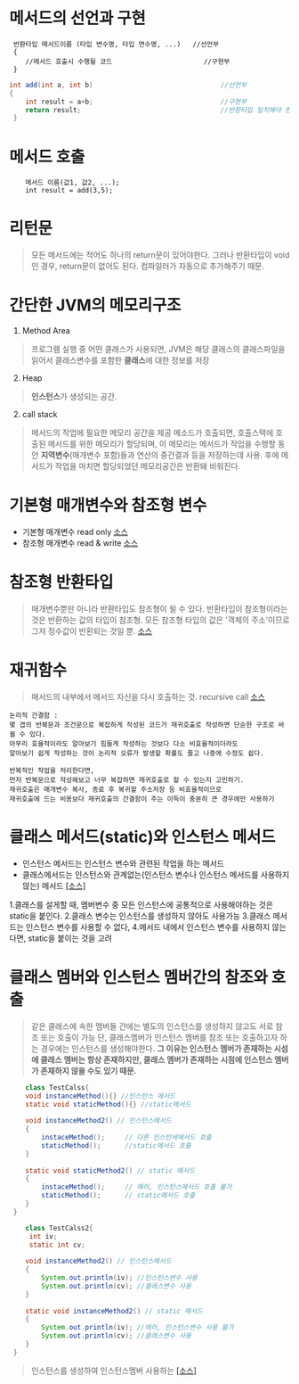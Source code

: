 # 메서드의 선언과 구현

```
 반환타입 메서드이름 (타입 변수명, 타입 면수명, ...)   //선언부
 {
 	//메서드 호출시 수행될 코드                       //구현부
 }
```
```java
int add(int a, int b)                                //선언부
{
	int result = a+b;                                //구현부
    return result;                                   //반환타입 일치해야 한다.
 }
```

# 메서드 호출

```
    메서드 이름(값1, 값2, ...);
    int result = add(3,5);
```

# 리턴문
> 모든 메서드에는 적어도 하나의 return문이 있어야한다. 그러나 반환타입이 void인 경우, return문이 없어도 된다. 컴파일러가 자동으로 추가해주기 때문.

# 간단한 JVM의 메모리구조

1. Method Area
 > 프로그램 실행 중 어떤 클래스가 사용되면, JVM은 해당 클래스의 클래스파일을 읽어서 클래스변수를 포함한 **클래스**에 대한 정보를 저장

2. Heap
 > **인스턴스**가 생성되는 공간.

2. call stack
 > 메서드의 작업에 필요한 메모리 공간을 제공 메소드가 호출되면, 호출스택에 호출된 메서드를 위한 메모리가 할당되며, 이 메모리는 메서드가 작업을 수행할 동안 **지역변수**(매개변수 포함)들과 연산의 중간결과 등을 저장하는데 사용. 후에 메서드가 작업을 마치면 할당되었던 메모리공간은 반환돼 비워진다.
 

# 기본형 매개변수와 참조형 변수
* 기본형 매개변수 read only    [소스](https://github.com/HaeSeongPark/TIL/blob/master/javastudy/src/ch6/PrimitiveParamEx.java)
* 참조형 매개변수 read & write [소스](https://github.com/HaeSeongPark/TIL/blob/master/javastudy/src/ch6/ReferenceParamEx.java)

# 참조형 반환타입
> 매개변수뿐만 아니라 반환타입도 참조형이 될 수 있다. 반환타입이 참조형이라는 것은 반환하는 값의 타입이 참조형. 모든 참조형 타입의 값은 '객체의 주소'이므로 그저 정수값이 반횐되는 것일 뿐. [소스](https://github.com/HaeSeongPark/TIL/blob/master/javastudy/src/ch6/ReferenceReturnEx.java)

# 재귀함수
> 매서드의 내부에서 메서드 자신을 다시 호출하는 것. recursive call  [소스](https://github.com/HaeSeongPark/TIL/blob/master/javastudy/src/ch6/RecursiveCallFactorial.java)

```
논리적 간결함 :
몇 겹의 반복문과 조건문으로 복잡하게 작성된 코드가 재귀호출로 작성하면 단순한 구조로 바뀔 수 있다. 
아무리 효율적이라도 알아보기 힘들게 작성하는 것보다 다소 비효율적이더라도
알아보기 쉽게 작성하는 것이 논리적 오류가 발생할 확률도 줄고 나중에 수정도 쉽다.

반복적인 작업을 처리한다면,
먼저 반복문으로 작성해보고 너무 복잡하면 재귀호출로 할 수 있는지 고민하기.
재귀호출은 매개변수 복사, 종료 후 복귀할 주소저장 등 비효율적이므로
재귀호출에 드는 비용보다 재귀호출의 간결함이 주는 이득이 충분히 큰 경우에만 사용하기
```

# 클래스 메서드(static)와 인스턴스 메서드

* 인스턴스 메서드는 인스턴스 변수와 관련된 작업을 하는 메서드
* 클래스메서드는 인스턴스와 관계없는(인스턴스 변수나 인스턴스 메서드를 사용하지 않는) 메서드
[[소스]](https://github.com/HaeSeongPark/TIL/blob/master/javastudy/src/ch6/StaticAndInstanceMethod.java)

1.클래스를 설게할 때, 멤버변수 중 모든 인스턴스에 공통적으로 사용해야하는 것은 static을 붙인다.
2.클래스 변수는 인스턴스를 생성하지 않아도 사용가능
3.클래스 메서드는 인스턴스 변수를 사용할 수 없다,
4.메서드 내에서 인스턴스 변수를 사용하지 않는다면, static을 붙이는 것을 고려 

# 클래스 멤버와 인스턴스 멤버간의 참조와 호출
> 같은 클래스에 속한 멤버들 간에는 별도의 인스턴스를 생성하지 않고도 서로 참조 또는 호출이 가능
> 단, 클래스멤버가 인스턴스 멤버를 참조 또는 호출하고자 하는 경우에는 인스턴스를 생성해야한다. **그 이유는 인스턴스 멤버가 존재하는 시섬에 클래스 멤버는 항상 존재하지만, 클래스 멤버가 존재하는 시점에 인스턴스 멤버가 존재하지 않을 수도 있기 때문.**

```java
	class TestCalss{
    void instanceMethod(){} //인스턴스 메서드
    static void staticMethod(){} //static메서드
    
    void instanceMethod2() // 인스턴스메서드
    {
    	instaceMethod();     // 다른 인스턴세메서드 호출
        staticMethod();      //static메서드 호출
    }
    
    static void staticMethod2() // static 메서드
    {
    	instaceMethod();     // 에러, 인스턴스메서드 호출 불가
        staticMethod();      // static메서드 호출
    }
 }
```

```java
	class TestCalss2{
	 int iv;
     static int cv;
    
    void instanceMethod2() // 인스턴스메서드
    {
    	System.out.println(iv); //인스턴스변수 사용
        System.out.println(cv); //클래스변수 사용
    }
    
    static void instanceMethod2() // static 메서드
    {
    	System.out.println(iv); //에러, 인스턴스변수 사용 불가
        System.out.println(cv); //클래스변수 사용
    }
 }
```

> 인스턴스를 생성하여 인스턴스멤버 사용하는 [[소스]](https://github.com/HaeSeongPark/TIL/blob/master/javastudy/src/ch6/MemberCall.java)
